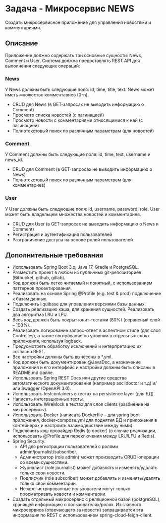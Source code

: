 # Задача - Микросервис NEWS

Создать микросервисное приложение для управления новостями и комментариями.

## Описание

Приложение должно содержать три основные сущности: News, Comment и User. Система должна предоставлять REST API для выполнения следующих операций:

### News

У News должны быть следующие поля: id, time, title, text. News может иметь множество комментариев (0-n).

- CRUD для News (в GET-запросах не выводить информацию о Comment)
- Просмотр списка новостей (с пагинацией)
- Просмотр новости с комментариями относящимися к ней (с пагинацией)
- Полнотекстовый поиск по различным параметрам (для новостей)

### Comment

У Comment должны быть следующие поля: id, time, text, username и news_id.

- CRUD для Comment (в GET-запросах не выводить информацию о News)
- Полнотекстовый поиск по различным параметрам (для комментариев)

### User

У User должны быть следующие поля: id, username, password, role. User может быть владельцем множества новостей и комментариев.

- CRUD для User (в GET-запросах не выводить информацию о News и Comment)
- Регистрация и аутентификация пользователей
- Разграничение доступа на основе ролей пользователей

## Дополнительные требования

- Использовать Spring Boot 3.x, Java 17, Gradle и PostgreSQL.
- Разместить проект в любом из публичных git-репозиториев (Bitbucket, github, gitlab).
- Код должен быть легко читаемый и понятный, с использованием паттернов проектирования.
- Реализовать на основе Spring @Profile (e.g. test & prod) подключение к базам данных.
- Подключить liquibase для управления версиями базы данных.
- Создать реализацию кэша, для хранения сущностей. Реализовать два алгоритма LRU и LFU.
- Весь код должен быть покрыт юнит-тестами (80%) (сервисный слой – 100%).
- Реализовать логирование запрос-ответ в аспектном стиле (для слоя Controlles), а также логирование по уровням в отдельных слоях приложения, используя logback.
- Предусмотреть обработку исключений и интерпретацию их согласно REST.
- Все настройки должны быть вынесены в *.yml.
- Код должен быть документирован @JavaDoc, а назначение приложения и его интерфейс и настройки должны быть описаны в README.md файле.
- Использовать Spring REST Docs или другие средства автоматического документирования (например asciidoctor и т.д) и/или Swagger (OpenAPI 3.0).
- Использовать testcontainers в тестах на persistence layer (для БД).
- Написать интеграционные тесты.
- Использовать WireMock в тестах для слоя clients (разбиение на микросервисы).
- Использовать Docker (написать Dockerfile – для spring boot приложения, docker-compose.yml для поднятия БД и приложения в контейнерах и настроить взаимодействие между ними).
- Подключить кэш провайдер Redis (в docker) (в случае реализации, использовать @Profile для переключения между LRU/LFU и Redis).
- Spring Security:
    - API для регистрации пользователей с ролями admin/journalist/subscriber.
    - Администратор (role admin) может производить CRUD-операции со всеми сущностями.
    - Журналист (role journalist) может добавлять и изменять/удалять только свои новости.
    - Подписчик (role subscriber) может добавлять и изменять/удалять только свои комментарии.
    - Незарегистрированные пользователи могут только просматривать новости и комментарии.
- Создать отдельный микросервис с реляционной базой (postgreSQL), хранящей информацию о пользователях/ролях. Из главного микросервиса (отвечающего за новости) запрашивается эта информация по REST с использованием spring-cloud-feign-client.